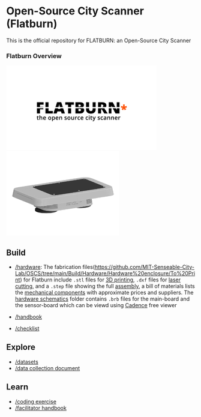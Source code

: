 # Open-Source City Scanner (Flatburn)

This is the official repository for FLATBURN: an Open-Source City Scanner

### Flatburn Overview
<img src="https://github.com/MIT-Senseable-City-Lab/OSCS/blob/main/flatburn-images/cover.jpeg" width="400px"><img src="https://github.com/MIT-Senseable-City-Lab/OSCS/blob/main/flatburn-images/Flatburn-design.png" width="300px">


## Build

 - [/hardware](https://github.com/MIT-Senseable-City-Lab/OSCS/tree/main/Build/Hardware): The fabrication files(https://github.com/MIT-Senseable-City-Lab/OSCS/tree/main/Build/Hardware/Hardware%20enclosure/To%20Print) for Flatburn include `.stl` files for [3D printing](https://github.com/MIT-Senseable-City-Lab/OSCS/tree/main/Build/Hardware/Hardware%20enclosure/To%20Print), `.dxf` files for [laser cutting](https://github.com/MIT-Senseable-City-Lab/OSCS/tree/main/Build/Hardware/Hardware%20enclosure/To%20lasercut), and a `.step` file showing the full [assembly](https://github.com/MIT-Senseable-City-Lab/OSCS/blob/main/Build/Hardware/Hardware%20enclosure/Flatburn_assembly.step), a bill of materials lists the [mechanical components](https://github.com/MIT-Senseable-City-Lab/OSCS/blob/main/Build/Hardware/Hardware%20enclosure/mechanical%20parts%20_%20Flatburn.xlsx) with approximate prices and suppliers.
The [hardware schematics](https://github.com/MIT-Senseable-City-Lab/OSCS/tree/main/Build/Hardware/Hardware%20schematics) folder contains `.brb` files for the main-board and the sensor-board which can be viewd using [Cadence](https://www.cadence.com/en_US/home/tools/pcb-design-and-analysis/allegro-downloads-start.html) free viewer
 
 - [/handbook](https://github.com/MIT-Senseable-City-Lab/OSCS/tree/main/Build/Handbook)
 - [/checklist](https://github.com/MIT-Senseable-City-Lab/OSCS/tree/main/Build/Checklist)
 

## Explore

- [/datasets](https://github.com/MIT-Senseable-City-Lab/OSCS/tree/main/Explore/Datasets)
- [/data collection document](https://github.com/MIT-Senseable-City-Lab/OSCS/tree/main/Explore/Data%20collection%20document)


## Learn
- [/coding exercise](https://github.com/MIT-Senseable-City-Lab/OSCS/tree/main/Learn/Coding%20Exercise)
- [/facilitator handbook](https://github.com/MIT-Senseable-City-Lab/OSCS/tree/main/Learn/Facilitator%20Handbook)

